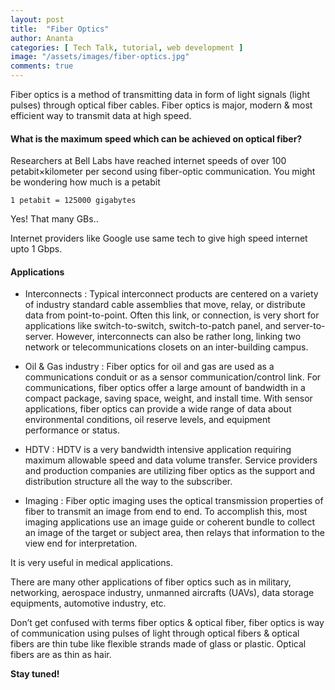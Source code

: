 ```yaml
---
layout: post
title:  "Fiber Optics"
author: Ananta
categories: [ Tech Talk, tutorial, web development ]
image: "/assets/images/fiber-optics.jpg"
comments: true
---
```


Fiber optics is a method of transmitting data in form of light signals (light pulses) through optical fiber cables. Fiber optics is major, modern & most efficient way to transmit data at high speed.

#### What is the maximum speed which can be achieved on optical fiber?

Researchers at Bell Labs have reached internet speeds of over 100 petabit×kilometer per second using fiber-optic communication. You might be wondering how much is a petabit

```
1 petabit = 125000 gigabytes
```

Yes! That many GBs..

Internet providers like Google use same tech to give high speed internet upto 1 Gbps.

#### Applications

* Interconnects : Typical interconnect products are centered on a variety of industry standard cable assemblies that move, relay, or distribute data from point-to-point. Often this link, or connection, is very short for applications like switch-to-switch, switch-to-patch panel, and server-to-server. However, interconnects can also be rather long, linking two network or telecommunications closets on an inter-building campus.

* Oil & Gas industry : Fiber optics for oil and gas are used as a communications conduit or as a sensor communication/control link. For communications, fiber optics offer a large amount of bandwidth in a compact package, saving space, weight, and install time. With sensor applications, fiber optics can provide a wide range of data about environmental conditions, oil reserve levels, and equipment performance or status.

* HDTV : HDTV is a very bandwidth intensive application requiring maximum allowable speed and data volume transfer. Service providers and production companies are utilizing fiber optics as the support and distribution structure all the way to the subscriber.

* Imaging : Fiber optic imaging uses the optical transmission properties of fiber to transmit an image from end to end. To accomplish this, most imaging applications use an image guide or coherent bundle to collect an image of the target or subject area, then relays that information to the view end for interpretation.

It is very useful in medical applications.

There are many other applications of fiber optics such as in military, networking, aerospace industry, unmanned aircrafts (UAVs), data storage equipments, automotive industry, etc.

Don’t get confused with terms fiber optics & optical fiber, fiber optics is way of communication using pulses of light through optical fibers & optical fibers are thin tube like flexible strands made of glass or plastic. Optical fibers are as thin as hair.

**Stay tuned!**
